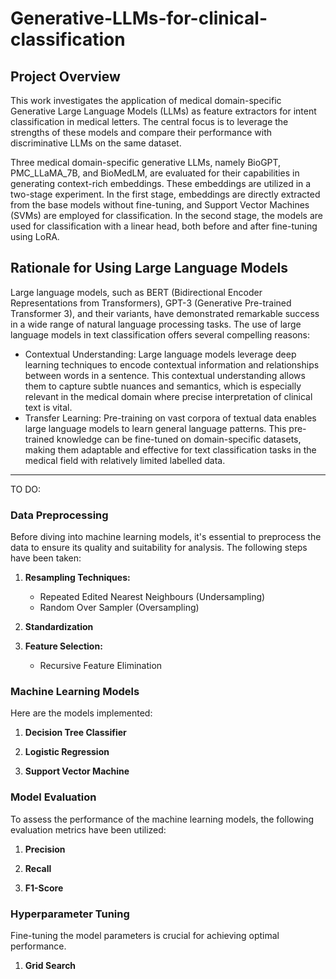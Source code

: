 # Generative-LLMs-for-clinical-classification

## Project Overview

This work investigates the application of medical domain-specific Generative Large
Language Models (LLMs) as feature extractors for intent classification in medical letters. The central
focus is to leverage the strengths of these models and compare their performance with discriminative
LLMs on the same dataset.

Three medical domain-specific generative LLMs, namely BioGPT, PMC_LLaMA_7B, and
BioMedLM, are evaluated for their capabilities in generating context-rich embeddings. These
embeddings are utilized in a two-stage experiment. In the first stage, embeddings are directly extracted
from the base models without fine-tuning, and Support Vector Machines (SVMs) are employed for
classification. In the second stage, the models are used for classification with a linear head, both before
and after fine-tuning using LoRA.


## Rationale for Using Large Language Models
Large language models, such as BERT (Bidirectional Encoder Representations from Transformers),
GPT-3 (Generative Pre-trained Transformer 3), and their variants, have demonstrated remarkable
success in a wide range of natural language processing tasks. The use of large language models in text
classification offers several compelling reasons:
  - Contextual Understanding: Large language models leverage deep learning techniques to encode
contextual information and relationships between words in a sentence. This contextual understanding
allows them to capture subtle nuances and semantics, which is especially relevant in the medical domain
where precise interpretation of clinical text is vital.
  - Transfer Learning: Pre-training on vast corpora of textual data enables large language models to learn
general language patterns. This pre-trained knowledge can be fine-tuned on domain-specific datasets,
making them adaptable and effective for text classification tasks in the medical field with relatively
limited labelled data.

<hr>

TO DO:
### Data Preprocessing

Before diving into machine learning models, it's essential to preprocess the data to ensure its quality and suitability for analysis. The following steps have been taken:

1. **Resampling Techniques:** 
   - Repeated Edited Nearest Neighbours (Undersampling)
   - Random Over Sampler (Oversampling)

2. **Standardization**

3. **Feature Selection:** 
   - Recursive Feature Elimination

### Machine Learning Models

Here are the models implemented:

1. **Decision Tree Classifier**

2. **Logistic Regression**

3. **Support Vector Machine**

### Model Evaluation

To assess the performance of the machine learning models, the following evaluation metrics have been utilized:

1. **Precision**

2. **Recall**

3. **F1-Score**

### Hyperparameter Tuning

Fine-tuning the model parameters is crucial for achieving optimal performance.

1. **Grid Search**
